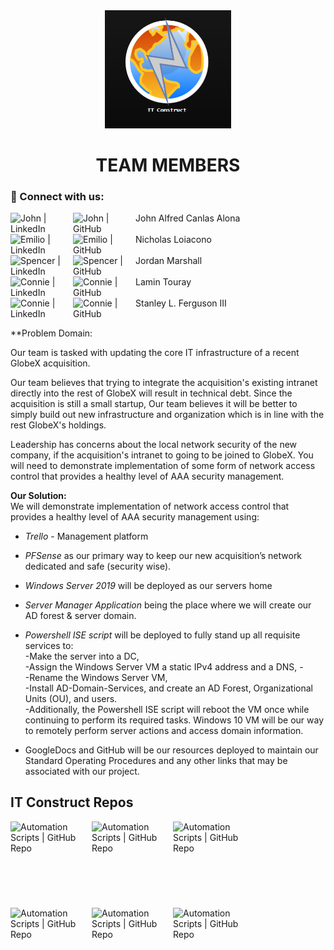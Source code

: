 <div id="header" align="center">
  <img src="https://github.com/IT-Construct/.github/blob/main/profile/1.png"  width="40%" height="40%">
  <h1>
  TEAM MEMBERS
  </h1>
</div>

### 🤝 Connect with us:

<a href="https://www.linkedin.com/in/redalona/"><img align="left" src="https://img.shields.io/badge/linkedin-%230077B5.svg?style=for-the-badge&logo=linkedin&logoColor=white" alt="John | LinkedIn" width="100px"/></a>
<a href="https://github.com/redalona"><img align="left" src="https://img.shields.io/badge/github-%23121011.svg?style=for-the-badge&logo=github&logoColor=white" alt="John | GitHub" width="100px"/></a>
John Alfred Canlas Alona
</br>
</br>
<a href="https://www.linkedin.com/in/loiaconon/"><img align="left" src="https://img.shields.io/badge/linkedin-%230077B5.svg?style=for-the-badge&logo=linkedin&logoColor=white" alt="Emilio | LinkedIn" width="100px"/></a>
<a href="https://github.com/NicholasLoiacono"><img align="left" src="https://img.shields.io/badge/github-%23121011.svg?style=for-the-badge&logo=github&logoColor=white" alt="Emilio | GitHub" width="100px"/></a>
Nicholas Loiacono
</br>
</br>
<a href="https://www.linkedin.com/in/jordan-marshall-9663a1254/"><img align="left" src="https://img.shields.io/badge/linkedin-%230077B5.svg?style=for-the-badge&logo=linkedin&logoColor=white" alt="Spencer | LinkedIn" width="100px"/></a>
<a href="https://github.com/Jmarshall25"><img align="left" src="https://img.shields.io/badge/github-%23121011.svg?style=for-the-badge&logo=github&logoColor=white" alt="Spencer | GitHub" width="100px"/></a>
Jordan Marshall
</br>
</br>
<a href="https://www.linkedin.com/in/lamin-touray-57b09a264"><img align="left" src="https://img.shields.io/badge/linkedin-%230077B5.svg?style=for-the-badge&logo=linkedin&logoColor=white" alt="Connie | LinkedIn" width="100px"/></a>
<a href="https://github.com/Mola2ray"><img align="left" src="https://img.shields.io/badge/github-%23121011.svg?style=for-the-badge&logo=github&logoColor=white" alt="Connie | GitHub" width="100px"/></a> 
Lamin Touray
</br>
</br>
<a href="https://www.linkedin.com/in/slfiii/"><img align="left" src="https://img.shields.io/badge/linkedin-%230077B5.svg?style=for-the-badge&logo=linkedin&logoColor=white" alt="Connie | LinkedIn" width="100px"/></a>
<a href="https://github.com/Sfergy3"><img align="left" src="https://img.shields.io/badge/github-%23121011.svg?style=for-the-badge&logo=github&logoColor=white" alt="Connie | GitHub" width="100px"/></a> 
Stanley L. Ferguson III
</br>
</br>

**Problem Domain:<p>Our team is tasked with updating the core IT infrastructure of a recent GlobeX acquisition.</p><p>Our team believes that trying to integrate the acquisition's existing intranet directly into the rest of GlobeX will result in technical debt. Since the acquisition is still a small startup, Our team believes it will be better to simply build out new infrastructure and organization which is in line with the rest GlobeX's holdings.</p><p>Leadership has concerns about the local network security of the new company, if the acquisition's intranet to going to be joined to GlobeX. You will need to demonstrate implementation of some form of network access control that provides a healthy level of AAA security management.</p>

**Our Solution:** 
<br>We will demonstrate implementation of network access control that provides a healthy level of AAA security management using:
- *Trello* -  Management platform 

- *PFSense* as our primary way to keep our new acquisition’s network dedicated and safe (security wise). 

- *Windows Server 2019* will be deployed as our servers home

- *Server Manager Application* being the place where we will create our AD forest & server domain.

- *Powershell ISE script* will be deployed to fully stand up all requisite services to: 
<br>-Make the server into a DC,
<br>-Assign the Windows Server VM a static IPv4 address and a DNS, -
<br>-Rename the Windows Server VM, 
<br>-Install AD-Domain-Services, and create an AD Forest, Organizational Units (OU), and users. 
<br>-Additionally, the Powershell ISE script will reboot the VM once while continuing to perform its required tasks. Windows 10 VM will be our way to remotely perform server actions and access domain information. 

- GoogleDocs and GitHub will be our resources deployed to maintain our Standard Operating Procedures and any other links that may be associated with our project.

## IT Construct Repos
<a href="https://github.com/IT-Construct/Scripts"><img align="left" src="https://thumbs.dreamstime.com/z/script-linear-icon-modern-outline-logo-concept-white-background-programming-collection-suitable-use-web-apps-mobile-133524979.jpg" alt="Automation Scripts | GitHub Repo" width="130px"/></a> 

<a href="https://github.com/IT-Construct/Slideshow"><img align="left" src="http://elearningart.com/wp-content/uploads/2016/09/970cafa5-6320-4763-b5ff-69cb81c38d4d_pastedimage0.png" alt="Automation Scripts | GitHub Repo" width="130px" height="138px"/></a> 

<a href="https://github.com/IT-Construct/SOPs"><img align="left" src="https://www.gliffy.com/sites/default/files/image/2021-01/image-blog-standard-operating-process.jpg" alt="Automation Scripts | GitHub Repo" width="130px" height="138px"/></a> 


<a href="https://github.com/IT-Construct/Topoligies-Visuals"><img align="left" src="https://cdn.educba.com/academy/wp-content/uploads/2020/02/Logical-Topology.jpg" alt="Automation Scripts | GitHub Repo" width="130px" height="138px"/></a> 

<a href="https://github.com/IT-Construct/Topoligies-Visuals"><img align="left" src="https://i.ibb.co/dbhMXHj/2.png" alt="Automation Scripts | GitHub Repo" width="130px" height="138px"/></a> 

<a href="https://github.com/IT-Construct/Team-Agreement"><img align="left" src="https://blog.crisp.se/wp-content/uploads/2018/12/WA-Voting-1024x542.png" alt="Automation Scripts | GitHub Repo" width="130px" height="138px"/></a> 


